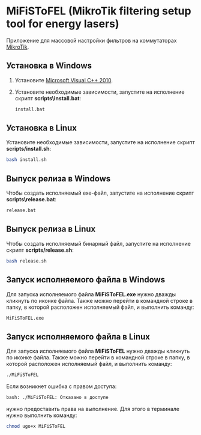 # MiFiSToFEL (MikroTik filtering setup tool for energy lasers)

Приложение для массовой настройки фильтров на коммутаторах [MikroTik](https://mikrotik.wiki/wiki/%D0%97%D0%B0%D0%B3%D0%BB%D0%B0%D0%B2%D0%BD%D0%B0%D1%8F_%D1%81%D1%82%D1%80%D0%B0%D0%BD%D0%B8%D1%86%D0%B0).

## Установка в Windows

1. Установите [Microsoft Visual C++ 2010](https://www.microsoft.com/ru-ru/download/details.aspx?id=26999).

2. Установите необходимые зависимости, запустите на исполнение скрипт **scripts\install.bat**:

   ```bash
   install.bat
   ```

## Установка в Linux

Установите необходимые зависимости, запустите на исполнение скрипт **scripts/install.sh**:

```bash
bash install.sh
```

## Выпуск релиза в Windows

Чтобы создать исполняемый exe-файл, запустите на исполнение скрипт **scripts\release.bat**:

```bash
release.bat
```

## Выпуск релиза в Linux

Чтобы создать исполняемый бинарный файл, запустите на исполнение скрипт **scripts/release.sh**:

```bash
bash release.sh
```

## Запуск исполняемого файла в Windows

Для запуска исполняемого файла **MiFiSToFEL.exe** нужно дважды кликнуть по иконке файла. Также можно перейти в командной строке в папку, в которой расположен исполняемый файл, и выполнить команду:

```bash
MiFiSToFEL.exe
```

## Запуск исполняемого файла в Linux

Для запуска исполняемого файла **MiFiSToFEL** нужно дважды кликнуть по иконке файла. Также можно перейти в командной строке в папку, в которой расположен исполняемый файл, и выполнить команду:

```bash
./MiFiSToFEL
```

Если возникнет ошибка с правом доступа:

```bash
bash: ./MiFiSToFEL: Отказано в доступе
```

нужно предоставить права на выполнение. Для этого в терминале нужно выполнить команду:

```bash
chmod ugo+x MiFiSToFEL
```
